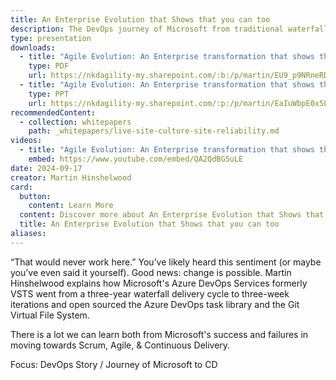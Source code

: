 ```yaml
---
title: An Enterprise Evolution that Shows that you can too
description: The DevOps journey of Microsoft from traditional waterfall to agile engineering.
type: presentation
downloads:
  - title: "Agile Evolution: An Enterprise transformation that shows that you can too (PDF)"
    type: PDF
    url: https://nkdagility-my.sharepoint.com/:b:/p/martin/EU9_p9NRneRDjb-zitLq4O4B3SDDfmrpzPz5C-rDEYCN1A?e=7JHGhE
  - title: "Agile Evolution: An Enterprise transformation that shows that you can too (PPT)"
    type: PPT
    url: https://nkdagility-my.sharepoint.com/:p:/p/martin/EaIuWbpE0x5LgNvESTeeyyQBAaS79iOV6F42NrURGBupCg?e=rarFcb
recommendedContent:
  - collection: whitepapers
    path: _whitepapers/live-site-culture-site-reliability.md
videos:
  - title: "Agile Evolution: An Enterprise transformation that shows that you can too - Martin Hinshelwood"
    embed: https://www.youtube.com/embed/QA2QdBG5uLE
date: 2024-09-17
creator: Martin Hinshelwood
card:
  button:
    content: Learn More
  content: Discover more about An Enterprise Evolution that Shows that you can too and how it can help you in your Agile journey!
  title: An Enterprise Evolution that Shows that you can too
aliases:
---
```


“That would never work here.” You’ve likely heard this sentiment (or maybe you’ve even said it yourself). Good news: change is possible. Martin Hinshelwood explains how Microsoft's Azure DevOps Services formerly VSTS went from a three-year waterfall delivery cycle to three-week iterations and open sourced the Azure DevOps task library and the Git Virtual File System.

There is a lot we can learn both from Microsoft's success and failures in moving towards Scrum, Agile, & Continuous Delivery.

Focus: DevOps Story / Journey of Microsoft to CD
